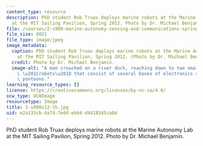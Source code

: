 ```yaml
---
content_type: resource
description: PhD student Rob Truax deploys marine robots at the Marine Autonomy Lab
  at the MIT Sailing Pavilion, Spring 2012. Photo by Dr. Michael Benjamin.
file: /courses/2-s998-marine-autonomy-sensing-and-communications-spring-2012/e2a133cb4a7d7eddeb64d4418545ca8d_2-s998s12-th.jpg
file_size: 8021
file_type: image/jpeg
image_metadata:
  caption: PhD student Rob Truax deploys marine robots at the Marine Autonomy Lab
    at the MIT Sailing Pavilion, Spring 2012. (Photo by Dr. Michael Benjamin.)
  credit: Photo by Dr. Michael Benjamin.
  image-alt: "A man crouched on a river dock, reaching down to two small floating\
    \ \u201Crobots\u201D that consist of several boxes of electronics supported on\
    \ pontoons."
learning_resource_types: []
license: https://creativecommons.org/licenses/by-nc-sa/4.0/
ocw_type: OCWImage
resourcetype: Image
title: 2-s998s12-th.jpg
uid: e2a133cb-4a7d-7edd-eb64-d4418545ca8d
---
```

PhD student Rob Truax deploys marine robots at the Marine Autonomy Lab at the MIT Sailing Pavilion, Spring 2012. Photo by Dr. Michael Benjamin.